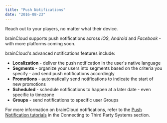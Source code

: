 ```yaml
---
title: "Push Notifications"
date: "2016-08-23"
---
```


Reach out to your players, no matter what their device.

brainCloud supports push notifications across _iOS_, _Android_ and _Facebook_ - with more platforms coming soon.

brainCloud's advanced notifications features include:

- **Localization** - deliver the push notification in the user's native language
- **Segments** - organize your users into segments based on the criteria you specify - and send push notifications accordingly
- **Promotions** - automatically send notifications to indicate the start of new promotions
- **Scheduled** - schedule notifications to happen at a later date - even specific to timezone
- **Groups** - send notifications to specific user Groups

For more information on brainCloud notifications, refer to the [Push Notification tutorials](/learn/portal-tutorials/) in the Connecting to Third Party Systems section.
